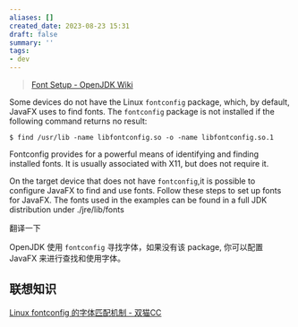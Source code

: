 ```yaml
---
aliases: []
created_date: 2023-08-23 15:31
draft: false
summary: ''
tags:
- dev
---
```


> [Font Setup - OpenJDK Wiki](https://wiki.openjdk.org/pages/viewpage.action?pageId=17957183)

Some devices do not have the Linux `fontconfig` package, which, by default, JavaFX uses to find fonts. The `fontconfig` package is not installed if the following command returns no result:

```$ find /usr/lib -name libfontconfig.so -o -name libfontconfig.so.1  ```

Fontconfig provides for a powerful means of identifying and finding installed fonts. It is usually associated with X11, but does not require it.

On the target device that does not have `fontconfig`,it is possible to configure JavaFX to find and use fonts. Follow these steps to set up fonts for JavaFX. The fonts used in the examples can be found in a full JDK distribution under ./jre/lib/fonts

翻译一下

OpenJDK 使用 `fontconfig` 寻找字体，如果没有该 package, 你可以配置 JavaFX 来进行查找和使用字体。

## 联想知识

[Linux fontconfig 的字体匹配机制 - 双猫CC](https://catcat.cc/post/2020-10-31/)